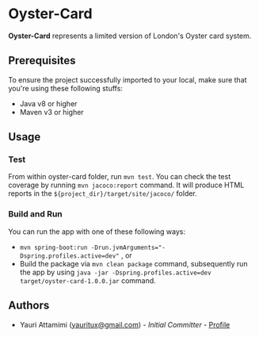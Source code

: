 # Oyster-Card

**Oyster-Card** represents a limited version of London's Oyster card system. 

## Prerequisites

To ensure the project successfully imported to your local, make sure that you're using these following stuffs:

* Java v8 or higher
* Maven v3 or higher

## Usage 

### Test

From within oyster-card folder, run `mvn test`.
You can check the test coverage by running `mvn jacoco:report` command. It will produce HTML reports in the `${project_dir}/target/site/jacoco/` folder.

### Build and Run

You can run the app with one of these following ways:
* `mvn spring-boot:run -Drun.jvmArguments="-Dspring.profiles.active=dev"` , or
* Build the package via `mvn clean package` command, subsequently run the app by using `java -jar -Dspring.profiles.active=dev target/oyster-card-1.0.0.jar` command.

## Authors

* Yauri Attamimi ([yauritux@gmail.com](mailto://yauritux@gmail.com)) - *Initial Committer* - [Profile](https://dzone.com/users/366249/yauritux.html)